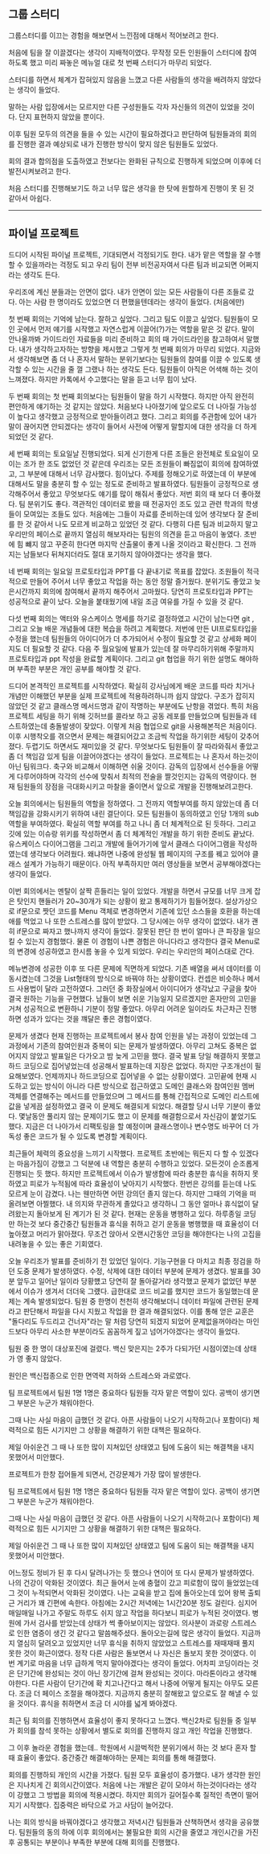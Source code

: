 ## 그룹 스터디

그룹스터디를 이끄는 경험을 해보면서 느낀점에 대해서 적어보려고 한다.

처음에 팀을 잘 이끌겠다는 생각이 지배적이였다.
무작정 모든 인원들이 스터디에 참여하도록 했고 미리 짜놓은 메뉴얼 대로 첫 번째 스터디가 마무리 되었다.

스터디를 하면서 체계가 잡혀있지 않음을 느꼈고 다른 사람들의 생각을 배려하지 않았다는 생각이 들었다.

말하는 사람 입장에서는 모르지만 다른 구성원들도 각자 자신들의 의견이 있었을 것이다. 단지 표현하지 않았을 뿐이다.

이후 팀원 모두의 의견을 들을 수 있는 시간이 필요하겠다고 판단하여 팀원들과의 회의를 진행한 결과
예상되로 내가 진행한 방식이 맞지 않은 팀원들도 있었다.

회의 결과 합의점을 도출하였고 전보다는 완화된 규칙으로 진행하게 되었으며 이후에 더 발전시켜보려고 한다.

처음 스터디를 진행해보기도 하고 너무 많은 생각을 한 탓에 원할하게 진행이 못 된 것 같아서 아쉽다.

---

## 파이널 프로젝트

드디어 시작된 파이널 프로젝트, 기대되면서 걱정되기도 한다.
내가 맡은 역할을 잘 수행할 수 있을까라는 걱정도 되고 우리 팀이 전부 비전공자여서 다른 팀과 비교되면 어쩌지라는 생각도 든다.

우리조에 계신 분들과는 안면이 없다. 내가 안면이 있는 모든 사람들이 다른 조들로 갔다.
아는 사람 한 명이라도 있었으면 더 편했을텐데라는 생각이 들었다. (처음에만)

첫 번째 회의는 기억에 남는다. 잘하고 싶었다. 그리고 팀도 이끌고 싶었다.
팀원들이 모인 곳에서 먼저 얘기를 시작했고 자연스럽게 이끌어(?)가는 역할을 맡은 것 같다.
말이 안나올까봐 가이드라인 자료들을 미리 준비하고 회의 때 가이드라인을 참고하여서 말했다.
내가 생각하고자하는 방향을 제시했고 그렇게 첫 번째 회의가 마무리 되었다.
지금와서 생각해보면 좀 더 나 혼자서 말하는 분위기보다는 팀원들의 참여를 이끌 수 있도록 생각할 수 있는 시간을 줄 껄 그랬나 하는 생각도 든다.
팀원들이 아직은 어색해 하는 것이 느껴졌다.
하지만 카톡에서 수고했다는 말을 듣고 너무 힘이 났다.

두 번째 회의는 첫 번째 회의보다는 팀원들이 말을 하기 시작했다. 하지만 아직 완전히 편안하게 얘기하는 것 같지는 않았다.
처음보다 나아졌기에 앞으로도 더 나아질 가능성이 높다고 생각했고 긍정적으로 받아들이려고 했다. 그리고 회의를 주관함에 있어 내가 말이 끊어지면 안되겠다는 생각이 들어서 사전에 어떻게 말할지에 대한 생각을 더 하게 되었던 것 같다.

세 번째 회의는 토요일날 진행되었다. 되게 신기한게 다른 조들은 완전체로 토요일이 모이는 조가 한 조도 없었던 것 같은데 우리조는 모든 조원들이 빠짐없이 회의에 참여하였고, 그 부분에 대해서 너무 감사했다. 힘이났다. 주제를 정해오기로 하였는데 이 부분에 대해서도 말을 충분히 할 수 있는 정도로 준비하고 발표하였다. 팀원들이 긍정적으로 생각해주어서 좋았고 무엇보다도 얘기를 많이 해줘서 좋았다. 저번 회의 때 보다 더 좋아졌다. 팀 분위기도 좋다.
객관적인 데이터로 봤을 때 전공자인 조도 있고 관련 학과의 학생들이 모여있는 조들도 있다. 처음에는 그들이 자료를 준비하는데 있어 생각보다 잘 준비를 한 것 같아서 나도 모르게 비교하고 있었던 것 같다. 다행히 다른 팀과 비교하지 말고 우리만의 페이스로 끝까지 열심히 해보자라는 팀원의 의견을 듣고 마음이 놓였다.
초반에 힘 뺴지 않고 꾸준히 한다면 마지막 산출물이 좋게 나올 것이라고 확신한다. 그 전까지는 남들보다 뒤쳐지더라도 절대 포기하지 않아야겠다는 생각을 했다.

네 번째 회의는 일요일 프로토타입과 PPT를 다 끝내기로 목표를 잡았다.
조원들이 적극적으로 만들어 주어서 너무 좋았고 작업을 하는 동안 정말 즐거웠다. 분위기도 좋았고 늦은시간까지 회의에 참여해서 끝까지 해주어서 고마웠다. 당연히 프로토타입과 PPT는 성공적으로 끝이 났다. 오늘을 붙태웠기에 내일 조금 여유를 가질 수 있을 것 같다.

다섯 번째 회의는 액터와 유스케이스 명세를 하기로 결정하였고 시간이 남는다면 git , 그리고 오늘 배운 개념들에 대한 복습을 하려고 계획했다.
저번에 만든 UI프로토타입을 수정을 했는데 팀원들의 아이디어가 더 추가되어서 수정이 필요할 것 같고 상세화 페이지도 더 필요할 것 같다. 다음 주 월요일에 발표가 있는데 잘 마무리하기위해 주말까지 프로토타입과 ppt 작성을 완료할 계획이다. 그리고 git 협업을 하기 위한 설명도 해야하며 부족한 부분은 개인 공부를 해야할 것 같다.

드디어 본격적인 프로젝트를 시작하였다. 확실히 강사님에게 배운 코드를 따라 치거나 개념만 이해했던 부분을 실제 프로젝트에 적용하려하니까 쉽지 않았다. 구조가 잡히지 않았던 것 같고 클래스명 메서드명과 같이 작명하는 부분에도 난항을 겪었다. 특히 처음 프로젝트 세팅을 하기 위해 깃허브를 콜라보 하고 공동 레포를 만들었으며 팀원들과 테스트하였는데 충돌발생이 잦았다. 이렇게 처음 협업으로 git을 사용해본적은 처음이다. 이후 시행착오를 겪으면서 문제는 해결되어갔고 조금씩 작업을 하기위한 세팅이 갖추어 졌다.
두렵기도 하면서도 재미있을 것 같다. 무엇보다도 팀원들이 잘 따라와줘서 좋았고 좀 더 책임감 있게 팀을 이끌어야겠다는 생각이 들었다. 프로젝트는 나 혼자서 하는것이 아닌 팀워크다. 축구와 비교해서 이해하면 쉬울 것이다. 감독의 입장에서 선수들을 어떻게 다루어야하며 각각의 선수에 맞춰서 최적의 전술을 짤것인지는 감독의 역량이다. 현재 팀원들의 장점을 극대화시키고 마찰을 줄이면서 앞으로 개발을 진행해보려고한다.

오늘 회의에서는 팀원들의 역할을 정하였다. 그 전까지 역할부여를 하지 않았는데 좀 더 책임감을 강화시키기 위하여 내린 결단이다. 모든 팀원들이 동의하였고 인당 1개의 sub역할을 부여하였다. 확실히 역할 부여를 하고 나니 좀 더 체계적으로 된 듯하다. 그리고 깃에 있는 이슈랑 위키를 작성하면서 좀 더 체계적인 개발을 하기 위한 준비도 끝났다. 유스케이스 다이어그램을 그리고 개발에 들어가기에 앞서 클래스 다이어그램을 작성하였는데 생각보다 어려웠다. 왜냐하면 나중에 완성될 웹 페이지의 구조를 꿰고 있어야 클래스 설계가 가능하기 때문이다. 아직 부족하지만 여러 영상들을 보면서 공부해야겠다는 생각이 들었다.

이번 회의에서는 멘탈이 살짝 흔들리는 일이 있었다. 개발을 하면서 규모를 너무 크게 잡은 탓인지 핸들러가 20~30개가 되는 상황이 왔고 통제하기가 힘들어졌다. 설상가상으로 if문으로 짯던 코드를 Menu 객체로 변경하면서 기존에 있던 소스들을 호환을 하는데 애를 먹었고 나 또한 스트레스를 많이 받았다. 그 당시에는 아무 생각이 없었다. 내가 괜히 if문으로 짜자고 했나까지 생각이 들었다. 잘못된 판단 한 번이 얼마나 큰 파장을 일으킬 수 있는지 경험했다. 물론 이 경험이 나쁜 경험은 아니다라고 생각한다 결국 Menu로의 변경에 성공하였고 한시름 놓을 수 있게 되었다. 우리는 우리만의 페이스대로 간다.

메뉴변경에 성공한 이후 또 다른 문제에 직면하게 되었다. 기존 배열을 써서 데이터를 이동시켰는데 그것을 List형태의 방식으로 바꿔야 하는 상황이였다. 컨셉은 비슷하나 메서드 사용법이 달라 고전하였다. 그러던 중 화장실에서 아이디어가 생각났고 구글을 찾아 결국 원하는 기능을 구현했다. 남들이 보면 쉬운 기능일지 모르겠지만 혼자만의 고민을 거쳐 성공적으로 변환하니 기분이 정말 좋았다. 아무리 어려운 일이라도 차근차근 진행하면 성과가 있다는 것을 꺠달은 좋은 경험이였다.

문제가 생겼다 현재 진행하는 프로젝트에서 봉사 참여 인원을 넣는 과정이 있었는데 그 과정에서 기존의 참여인원과 중복이 되는 문제가 발생하였다. 아무리 고쳐도 중복은 없어지지 않았고 발표일은 다가오고 밤 늦게 고민을 했다. 결국 발표 당일 해결하지 못했고 하드 코딩으로 집어넣었는데 성공해서 발표하는데 지장은 없었다. 하지만 구조개선이 필요해보였다. 언제까지나 하드코딩으로 집어넣을 수 없는 상황이였다. 고민끝에 현재 시도하고 있는 방식이 아니라 다른 방식으로 접근하였고 도메인 클래스와 참여인원 멤버 객체를 연결해주는 메서드를 만들었으며 그 메서드를 통해 간접적으로 도메인 리스트에 값을 넣게끔 설정하였고 결국 이 문제도 해결되게 되었다. 해결할 당시 너무 기분이 좋았다. 몇날동안 풀리지 않는 문제이기도 했고 이 문제를 해결함으로서 자신감이 붙었기도 했다. 지금은 더 나아가서 리팩토링을 할 예정이며 클래스명이나 변수명도 바꾸어 더 가독성 좋은 코드가 될 수 있도록 변경할 계획이다.

최근들어 체력의 중요성을 느끼기 시작했다. 프로젝트 초반에는 뭐든지 다 할 수 있겠다는 마음가짐이 강했고 그 덕분에 내 역할은 충분히 수행하고 있었다. 모든것이 순조롭게 진행되는 듯 했다. 하지만 프로젝트에서 이슈가 발생함에 따라 충분한 휴식을 취하지 못하였고 피로가 누적됨에 따라 효율성이 낮아지기 시작했다. 한번은 강의를 듣는데 나도 모르게 눈이 감겼다. 나는 웬만하면 어떤 강의던 졸지 않는다. 하지만 그때의 기억을 떠올려보면 아찔했다. 내 의지와 무관하게 졸았다고 생각하니 그 동안 얼마나 휴식없이 달려왔는지 돌아보게 된 계기가 된 것 같다. 현재는 운동을 병행하고 있다. 하루종일 코딩만 하는것 보다 중간중간 팀원들과 휴식을 취하고 걷기 운동을 병행했을 때 효율성이 더 높아졌고 머리가 맑아졌다. 무조건 앉아서 오랜시간동안 코딩을 해야한다는 나의 고집을 내려놓을 수 있는 좋은 기회였다.

오늘 우리조가 발표를 준비하기 전 있었던 일이다. 기능구현을 다 마치고 최종 정검을 하던 도중 문제가 발생하였다. 수정, 삭제에 대한 데이터 부분에 문제가 생겼다. 발표를 30분 앞두고 일어난 일이라 당황헀고 당연히 잘 돌아갈거라 생각했고 문제가 없었던 부분에서 이슈가 생겨서 더더욱 그럤다. 급한대로 코드 비교를 했지만 코드가 동일했는데 문제는 계속 발생되었다. 팀원 중 한명이 천천히 생각해보더니 데이터 파일에 관련된 문제라고 판단해서 파일을 다시 지웠고 작업을 한 결과 해결되었다. 이를 통해 얻은 교훈은 "돌다리도 두드리고 건너자"라는 말 처럼 당연히 되겠지 되었어 문제없을꺼야라는 마인드보다 아무리 사소한 부분이라도 꼼꼼하게 짚고 넘어가야겠다는 생각이 들었다.



팀원 중 한 명이 대상포진에 걸렸다. 백신 맞은지는 2주가 다되가던 시점이였는데 상태가 영 좋지 않았다. 

원인은 백신접종으로 인한 면역력 저하와 스트레스와 과로였다. 

팀 프로젝트에서 팀원 1명 1명은 중요하다 팀원들 각자 맡은 역할이 있다. 공백이 생기면 그 부분은 누군가 채워야한다.

그때 나는 사실 마음이 급했던 것 같다. 아픈 사람들이 나오기 시작하고(나 포함이다) 체력적으로 힘든 시기지만 그 상황을 해결하기 위한 대책은 필요하다.

제일 아쉬운건 그 때 나 또한 많이 지쳐있던 상태였고 팀에 도움이 되는 해결책을 내지 못했어서 미안했다.


 프로젝트가 한창 접어들게 되면서, 건강문제가 가장 많이 발생한다.

팀 프로젝트에서 팀원 1명 1명은 중요하다 팀원들 각자 맡은 역할이 있다. 공백이 생기면 그 부분은 누군가 채워야한다.

그때 나는 사실 마음이 급했던 것 같다. 아픈 사람들이 나오기 시작하고(나 포함이다) 체력적으로 힘든 시기지만 그 상황을 해결하기 위한 대책은 필요하다.

제일 아쉬운건 그 때 나 또한 많이 지쳐있던 상태였고 팀에 도움이 되는 해결책을 내지 못했어서 미안했다.

어느정도 정비가 된 후 다시 달려나가는 듯 했으나 연이어 또 다시 문제가 발생하였다.
나의 건강이 악화된 것이였다. 최근 들어서 눈에 충혈이 갔고 피로함이 많이 들었었는데 그 것이 누적되면서 악화된 것이였다. 나는 교육을 받고 집에 돌아오는데 있어 왕복 출퇴근 거리가 꽤 긴편에 속한다. 아침에는 2시간 저녁에는 1시간20분 정도 걸린다. 심지어 매일매일 나가고 주말도 하루도 쉬지 않고 작업을 하다보니 피로가 누적된 것이였다. 병원에 가서 검사를 받았는데 상태가 썩 좋아보이지는 않았다. 의사분이 과로랑 스트레스로 인한 염증이 생긴 것 같다고 말씀해주셨다. 돌아오는길에 많은 생각이 들었다. 지금까지 열심히 달려오고 있었지만 너무 휴식을 취하지 않았었고 스트레스를 재때재때 풀지 못한 것이 화근이였다. 정작 다른 사람은 돌보면서 나 자신은 돌보지 못한 것이였다. 이번 계기로 마음을 너무 급하게 먹지 말아야겠다는 생각이 들었다. 어차피 코딩이라는 것은 단기간에 완성되는 것이 아닌 장기간에 걸쳐 완성되는 것이다. 마라톤이라고 생각해야한다. 다른 사람이 단기간에 확 치고나간다고 해서 나중에 어떻게 될지는 아무도 모른다. 조금 더 페이스 조절을 해야겠다. 지금까지 충분히 잘해왔고 앞으로도 잘 해낼 수 있을 것이다. 휴식을 취하면서 조금 더 시야를 넓게 봐야겠다.


최근 팀 회의를 진행하면서 효율성이 좋지 못하다고 느꼈다. 백신2차로 팀원들 중 일부가 회의를 참석 못하는 상황에서 별도로 회의를 진행하지 않고 개인 작업을 진행했다.

그 이후 놀라운 경험을 했는데.. 학원에서 시끌벅적한 분위기에서 하는 것 보다 혼자 할 때 효율이 좋았다. 중간중간 해결해야하는 문제는 회의를 통해 해결했다.

회의를 진행하되 개인의 시간을 가졌다. 팀원 모두 효율성이 증가했다. 
내가 생각한 원인은  지나치게 긴 회의시간이였다. 처음에 나는 개발은 같이 모야서 하는것이다라는 생각이 강했고 그 방법을 회의에 적용시켰다. 하지만 회의가 길어질수록 질적인 측면이 떨어지기 시작했다. 집중력은 바닥으로 가고 사담이 늘어갔다.

나는 회의 방식을 바꿔야겠다고 생각했고 저녁시간 팀원들과 산책하면서 생각을 공유했다.
팀원들의 동의 하에 이후 회의에서는 불필요한 회의 시간을 줄였고 개인시간을 가진 후 공통되는 부분이나 부족한 부분에 대해 회의를 진행했다.